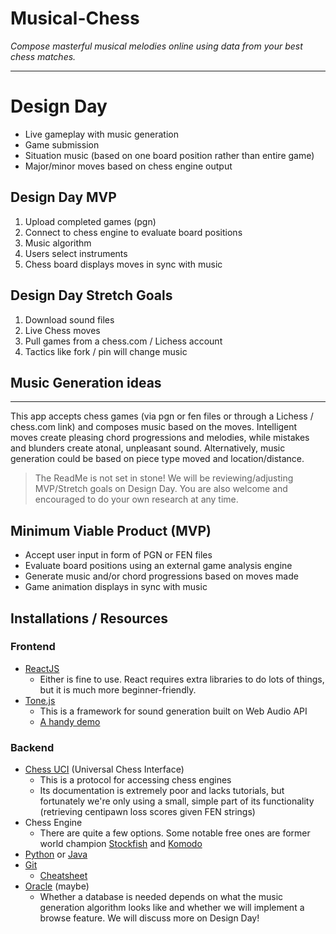 # Musical-Chess
*Compose masterful musical melodies online using data from your best chess matches.*

---------------

# Design Day
- Live gameplay with music generation
- Game submission
- Situation music (based on one board position rather than entire game)
- Major/minor moves based on chess engine output

## Design Day MVP
1. Upload completed games (pgn)
2. Connect to chess engine to evaluate board positions
3. Music algorithm
4. Users select instruments
5. Chess board displays moves in sync with music

## Design Day Stretch Goals
1. Download sound files
2. Live Chess moves
3. Pull games from a chess.com / Lichess account
4. Tactics like fork / pin will change music

## Music Generation ideas

----------------

This app accepts chess games (via pgn or fen files or through a Lichess / chess.com link) and composes music based on the moves. Intelligent moves create pleasing chord progressions and melodies, while mistakes and blunders create atonal, unpleasant sound. Alternatively, music generation could be based on piece type moved and location/distance.

> The ReadMe is not set in stone! We will be reviewing/adjusting MVP/Stretch goals on Design Day. You are also welcome and encouraged to do your own research at any time.

## Minimum Viable Product (MVP)
* Accept user input in form of PGN or FEN files
* Evaluate board positions using an external game analysis engine
* Generate music and/or chord progressions based on moves made
* Game animation displays in sync with music

## Installations / Resources
### Frontend
* [ReactJS](https://reactjs.org/)
  * Either is fine to use. React requires extra libraries to do lots of things, but it is much more beginner-friendly.
* [Tone.js](https://tonejs.github.io/)
  * This is a framework for sound generation built on Web Audio API
  * [A handy demo](https://medium.com/dev-red/tutorial-lets-make-music-with-javascript-and-tone-js-f6ac39d95b8c)

### Backend
* [Chess UCI](https://ucichessengine.wordpress.com/description/) (Universal Chess Interface)
  * This is a protocol for accessing chess engines
  * Its documentation is extremely poor and lacks tutorials, but fortunately we're only using a small, simple part of its functionality (retrieving centipawn loss scores given FEN strings)
* Chess Engine
  * There are quite a few options. Some notable free ones are former world champion [Stockfish](https://stockfishchess.org/) and [Komodo](https://komodochess.com/)
* [Python](https://www.python.org/downloads/) or [Java](https://www.java.com/en/)
* [Git](https://git-scm.com/)
  * [Cheatsheet](https://education.github.com/git-cheat-sheet-education.pdf)
* [Oracle](https://www.oracle.com/index.html) (maybe)
  * Whether a database is needed depends on what the music generation algorithm looks like and whether we will implement a browse feature. We will discuss more on Design Day!
